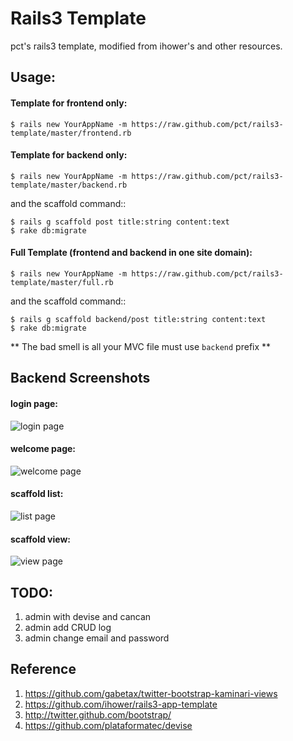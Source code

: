 # Rails3 Template

pct's rails3 template, modified from ihower's and other resources.

## Usage:

#### Template for frontend only:
    $ rails new YourAppName -m https://raw.github.com/pct/rails3-template/master/frontend.rb

#### Template for backend only:
    $ rails new YourAppName -m https://raw.github.com/pct/rails3-template/master/backend.rb
    
and the scaffold command::

    $ rails g scaffold post title:string content:text
    $ rake db:migrate

#### Full Template (frontend and backend in one site domain):

    $ rails new YourAppName -m https://raw.github.com/pct/rails3-template/master/full.rb

and the scaffold command::

    $ rails g scaffold backend/post title:string content:text
    $ rake db:migrate

** The bad smell is all your MVC file must use `backend` prefix **


## Backend Screenshots

#### login page:
![login page](https://raw.github.com/pct/rails3-template/master/screenshots/login.png)

#### welcome page:
![welcome page](https://raw.github.com/pct/rails3-template/master/screenshots/login_success.png)

#### scaffold list:
![list page](https://raw.github.com/pct/rails3-template/master/screenshots/list.png)

#### scaffold view:
![view page](https://raw.github.com/pct/rails3-template/master/screenshots/view.png)


## TODO:

1. admin with devise and cancan
2. admin add CRUD log
3. admin change email and password

## Reference

1. https://github.com/gabetax/twitter-bootstrap-kaminari-views
2. https://github.com/ihower/rails3-app-template
3. http://twitter.github.com/bootstrap/
4. https://github.com/plataformatec/devise
